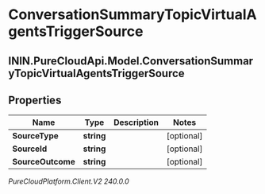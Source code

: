 # ConversationSummaryTopicVirtualAgentsTriggerSource

## ININ.PureCloudApi.Model.ConversationSummaryTopicVirtualAgentsTriggerSource

## Properties

|Name | Type | Description | Notes|
|------------ | ------------- | ------------- | -------------|
| **SourceType** | **string** |  | [optional] |
| **SourceId** | **string** |  | [optional] |
| **SourceOutcome** | **string** |  | [optional] |



_PureCloudPlatform.Client.V2 240.0.0_
